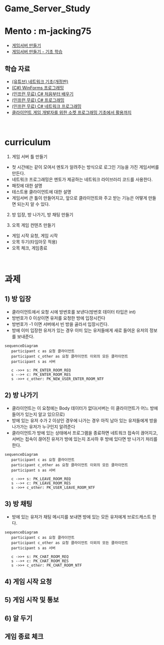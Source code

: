 # Game_Server_Study

# Mento : m-jacking75
- [게임서버 만들기](https://docs.google.com/presentation/d/14_gxv8RbwDW_zVhq7kk-FJ62_floC9kZx9E6OWt4mWU/edit?usp=sharing )    
- [게임서버 만들기 - 기초 학습](https://docs.google.com/presentation/d/1qT7rgZeZARd_-wBgCAQrUb6aT_evHjuEAxexhWOIYcU/edit?usp=sharing )  
  
  
## 학습 자료 
- [(유튜브) 네트워크 기초(개정판)](https://www.youtube.com/playlist?app=desktop&list=PL0d8NnikouEWcF1jJueLdjRIC4HsUlULi)    
- [(C#) WinForms 프로그래밍](http://www.csharpstudy.com/WinForms/WinForms-Intro.aspx )  
- [(인프런 무료) C# 처음부터 배우기](https://inf.run/zQzN )
- [(인프런 무료) C# 프로그래밍](https://inf.run/VLuv )  
- [(인프런 무료) C# 네트워크 프로그래밍](https://inf.run/TrPZ )  
- [클라이언트 게임 개발자를 위한 소켓 프로그래밍 기초에서 활용까지](https://youtu.be/hcM_PReblyg )

    
  
<br>  
  
    
# curriculum

1. 게임 서버 틀 만들기
  - 첫 시간에는 같이 모여서 멘토가 알려주는 방식으로 로그인 기능을 가진 게임서버를 만든다.
  - 네트워크 프로그래밍은 멘토가 제공하는 네트워크 라이브러리 코드를 사용한다.
  - 패킷에 대한 설명
  - 테스트용 클라이언트에 대한 설명
  - 게임서버 큰 틀이 만들어지고, 앞으로 클라이언트와 주고 받는 기능은 어떻게 만들면 되는지 알 수 있다.
2. 방 입장, 방 나가기, 방 채팅 만들기

3. 오목 게임 컨텐츠 만들기
  - 게임 시작 요청, 게임 시작
  - 오목 두기(타임아웃 적용)
  - 오목 체크, 게임종료
  
<br>    
    
# 과제 
  
## 1) 방 입장
- 클라이언트에서 요청 시에 방번호를 보낸다(방번호 데이터 타입은 int)
- 방번호가 0 이상이면 유저를 요청한 방에 입장시킨다
- 방번호가 -1 이면 서버에서 빈 방을 골라서 입장시킨다.
- 방에 이미 입장한 유저가 있는 경우 이미 있는 유저들에게 새로 들어온 유저의 정보를 보내준다.  
  
```mermaid
sequenceDiagram
   participant c as 요청 클라이언트 
   participant c_other as 요청 클라이언트 이외의 모든 클라이언트
   participant s as 서버
  
   c ->>+ s: PK_ENTER_ROOM_REQ
   s -->+ c: PK_ENTER_ROOM_RES
   s ->>+ c_other: PK_NEW_USER_ENTER_ROOM_NTF
```   
    
    
## 2) 방 나가기 
- 클라이언트는 이 요청에는 Body 데이터가 없다(서버는 이 클라이언트가 어느 방에 들어가 있는지 알고 있으므로)
- 방에 있는 유저 수가 2 이상인 경우에 나가는 경우 아직 남아 있는 유저들에게 방을 나가가는 유저가 누구인지 알려준다
- 클라이언트가 방에 있는 상태에서 프로그램을 종료하면 네트워크 접속이 끊어지고, 서버는 접속이 끊어진 유저가 방에 있는지 조사하 후 방에 있다면 방 나가기 처리를 한다.  
  
```mermaid
sequenceDiagram
   participant c as 요청 클라이언트 
   participant c_other as 요청 클라이언트 이외의 모든 클라이언트
   participant s as 서버
  
   c ->>+ s: PK_LEAVE_ROOM_REQ
   s -->+ c: PK_LEAVE_ROOM_RES
   s ->>+ c_other: PK_USER_LEAVE_ROOM_NTF
```   
    
	
## 3) 방 채팅
- 방에 있는 유저가 채팅 메시지를 보내면 방에 있는 모든 유저에게 브로드캐스트 한다.
   
```mermaid
sequenceDiagram
   participant c as 요청 클라이언트 
   participant c_other as 요청 클라이언트 이외의 모든 클라이언트
   participant s as 서버
  
   c ->>+ s: PK_CHAT_ROOM_REQ
   s -->+ c: PK_CHAT_ROOM_RES
   s ->>+ c_other: PK_CHAT_ROOM_NTF
```  
  
    
## 4) 게임 시작 요청
  
  
## 5) 게임 시작 및 통보  
  
  
## 6) 알 두기 
  
  
## 게임 종료 체크    
  
  
  
  
  
  